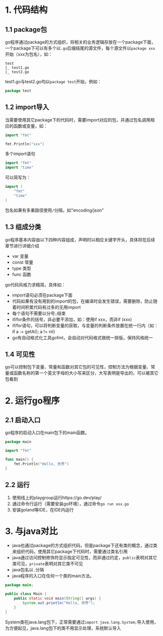 # 1. 代码结构

## 1.1 package包
go程序通过package的方式组织，将相关的业务逻辑存放在一个package下面，一个package下可以有多个以`.go`后缀结尾的源文件，每个源文件以`package xxx`开始（xxx为包名），如：

```
test
|_ test1.go
|_ test2.go
```

test1.go与test2.go均以`package test`开始，例如：

```go
package test
```

## 1.2 import导入
当需要使用其它package下的代码时，需要import对应的包，并通过包名调用相应的函数或变量，如：

```go
import "fmt"
```

```go
fmt.Println("xxx")
```

多个import语句
```go
import "fmt"
import "time"
```

可以简写为：
```go
import (
    "fmt"
    "time"
)
```

包名如果有多重路径使用`/`分隔，如"encoding/json"

## 1.3 组成分类

go程序基本内容由以下四种内容组成，声明时以相应关键字开头，具体将在后续章节进行详细介绍

- var 变量
- const 常量
- type 类型
- func 函数

go代码风格力求精简，具体如：

- import语句必须在package下面
- 代码如果有没有用到的import的包，在编译时会发生错误，需要删除，防止随着时间积累代码有过多的无用import
- 每个语句不需要以分号`;`结束
- if/for条件的括号，非必要不添加，如：使用if xxx，而非if (xxx)
- if/for语句，可以将判断变量的获取，与变量的判断条件放置在统一行内（如： if a := getA(); a != nil）
- go有自动格式化工具gofmt，会自动对代码格式做统一排版，保持风格统一

## 1.4 可见性

go可以控制包下变量、常量和函数对其它包的可见性，控制方法为根据变量、常量或函数名称的第一个英文字母的大小写来区分，大写表明是导出的，可以被其它包看到

# 2. 运行go程序

## 2.1 启动入口
go程序的启动入口在main包下的main函数。

```go
package main

import "fmt"

func main() {
    fmt.Println("Hello, 世界")
}
```

## 2.2 运行

1. 使用线上的playgroup运行https://go.dev/play/
2. 通过命令行运行（需要安装go环境），通过命令`go run xxx.go`
3. 安装goland等IDE，在IDE内运行

# 3. 与java对比

- java也通过package的方式组织代码，但是package下还有类的概念，通过类来组织代码，使用其它package下代码时，需要通过类名引用
- java通过访问控制修饰符显示指定可见性，而非通过约定，`public`表明对其它类可见，`private`表明对其它类不可见
- java包名以`.`分隔
- java程序的入口在任何一个类的main方法。

```java
package main;

public class Main {
    public static void main(String[] args) {
        System.out.println("Hello, 世界");
    }
}
```

System类在java.lang包下，正常需要通过`import java.lang.System;`导入使用，为方便起见，java.lang包下的类不用显示处理，系统默认导入


